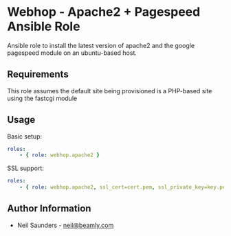 Webhop - Apache2 + Pagespeed Ansible Role
==========================================

Ansible role to install the latest version of apache2 and the google pagespeed module on an ubuntu-based host.


## Requirements

This role assumes the default site being provisioned is a PHP-based site using the fastcgi module


Usage
-----

Basic setup:

```yaml
roles:
    - { role: webhop.apache2 }
```
SSL support:
```yaml
roles:
    - { role: webhop.apache2, ssl_cert=cert.pem, ssl_private_key=key.pem }
```

Author Information
------------------

* Neil Saunders - neil@beamly.com
